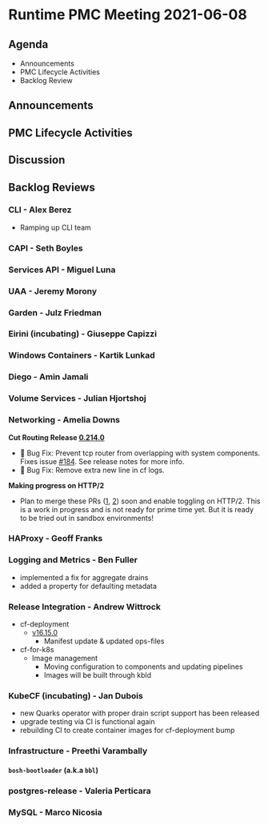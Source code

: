 # Runtime PMC Meeting 2021-06-08

## Agenda

* Announcements
* PMC Lifecycle Activities
* Backlog Review


## Announcements


## PMC Lifecycle Activities


## Discussion



## Backlog Reviews

### CLI - Alex Berez
- Ramping up CLI team

### CAPI - Seth Boyles


### Services API - Miguel Luna


### UAA - Jeremy Morony


### Garden - Julz Friedman


### Eirini (incubating) - Giuseppe Capizzi


### Windows Containers - Kartik Lunkad


### Diego - Amin Jamali


### Volume Services - Julian Hjortshoj


### Networking - Amelia Downs
**Cut Routing Release [0.214.0](https://github.com/cloudfoundry/routing-release/releases/tag/0.214.0)**
* 🐛 Bug Fix: Prevent tcp router from overlapping with system components. Fixes issue [#184](https://github.com/cloudfoundry/routing-release/issues/184). See release notes for more info.
* 🐞 Bug Fix: Remove extra new line in cf logs.

**Making progress on HTTP/2**
* Plan to merge these PRs ([1](https://github.com/cloudfoundry/routing-release/pull/205), [2](https://github.com/cloudfoundry/gorouter/pull/278)) soon and enable toggling on HTTP/2. This is a work in progress and is not ready for prime time yet. But it is ready to be tried out in sandbox environments!

### HAProxy - Geoff Franks


### Logging and Metrics - Ben Fuller
* implemented a fix for aggregate drains
* added a property for defaulting metadata


### Release Integration - Andrew Wittrock
- cf-deployment
  - [v16.15.0](https://github.com/cloudfoundry/cf-deployment/releases/tag/v16.15.0)
    - Manifest update & updated ops-files
- cf-for-k8s
  - Image management
    - Moving configuration to components and updating pipelines
    - Images will be built through kbld


### KubeCF (incubating) - Jan Dubois

* new Quarks operator with proper drain script support has been released
* upgrade testing via CI is functional again
* rebuilding CI to create container images for cf-deployment bump

### Infrastructure - Preethi Varambally

#### `bosh-bootloader` (a.k.a `bbl`)


### postgres-release - Valeria Perticara


### MySQL - Marco Nicosia
